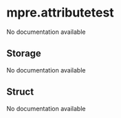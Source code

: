 mpre.attributetest
========
No documentation available

Storage
--------
No documentation available

Struct
--------
No documentation available